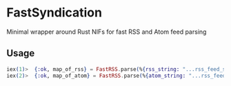 # FastSyndication

Minimal wrapper around Rust NIFs for fast RSS and Atom feed parsing

## Usage

```elixir
iex(1)>  {:ok, map_of_rss} = FastRSS.parse(%{rss_string: "...rss_feed_string..."})
iex(2)>  {:ok, map_of_atom} = FastRSS.parse(%{atom_string: "...rss_feed_string..."})
```
